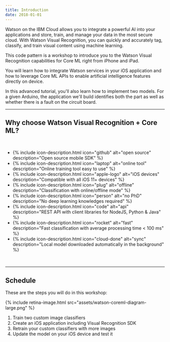 ```yaml
---
title: Introduction
date: 2018-01-01
---
```


Watson on the IBM Cloud allows you to integrate a powerful AI into your applications and store, train, and manage your data in the most secure cloud. With Watson Visual Recognition, you can quickly and accurately tag, classify, and train visual content using machine learning.

This code pattern is a workshop to introduce you to the Watson Visual Recognition capabilities for Core ML right from iPhone and iPad.

You will learn how to integrate Watson services in your iOS application and how to leverage Core ML APIs to enable artificial intelligence features directly on device.

In this advanced tutorial, you'll also learn how to implement two models. For a given Arduino, the application we'll build identifies both the part as well as whether there is a fault on the circuit board.

<hr />

## Why choose Watson Visual Recognition + Core ML?

<br />

<ul class="list-unstyled">
  <li>{% include icon-description.html icon="github" alt="open source" description="Open source mobile SDK" %}</li>
  <li>{% include icon-description.html icon="laptop" alt="online tool" description="Online training tool easy to use" %}</li>
  <li>{% include icon-description.html icon="apple-logo" alt="iOS devices" description="Compatible with all iOS 11+ devices" %}</li>
  <li>{% include icon-description.html icon="plug" alt="offline" description="Classification with online/offline mode" %}</li>
  <li>{% include icon-description.html icon="person" alt="no PhD" description="No deep learning knowledges required" %}</li>
  <li>{% include icon-description.html icon="code" alt="api" description="REST API with client libraries for NodeJS, Python & Java" %}</li>
  <li>{% include icon-description.html icon="rocket" alt="fast" description="Fast classification with average processing time < 100 ms" %}</li>
  <li>{% include icon-description.html icon="cloud-done" alt="sync" description="Local model downloaded automatically in the background" %}</li>
</ul>

<br />

<hr />

## Schedule

These are the steps you will do in this workshop:

{% include retina-image.html src="assets/watson-coreml-diagram-large.png" %}

1. Train two custom image classifiers
2. Create an iOS application including Visual Recognition SDK
3. Retrain your custom classifiers with more images
4. Update the model on your iOS device and test it
